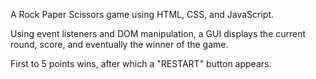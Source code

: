 A Rock Paper Scissors game using HTML, CSS, and JavaScript.

Using event listeners and DOM manipulation, a GUI displays the current round, score, and eventually the winner of the game.

First to 5 points wins, after which a "RESTART" button appears.
